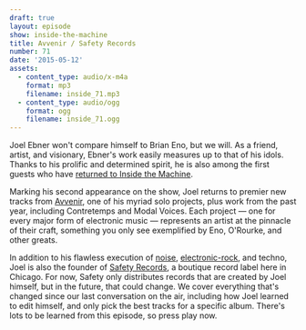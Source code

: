 ```yaml
---
draft: true
layout: episode
show: inside-the-machine
title: Avvenir / Safety Records
number: 71
date: '2015-05-12'
assets:
  - content_type: audio/x-m4a
    format: mp3
    filename: inside_71.mp3
  - content_type: audio/ogg
    format: ogg
    filename: inside_71.ogg
---
```

Joel Ebner won't compare himself to Brian Eno, but we will. As a friend, artist, and visionary, Ebner's work easily measures up to that of his idols. Thanks to his prolific and determined spirit, he is also among the first guests who have [returned to Inside the Machine](http://machine.fm/inside/33).

Marking his second appearance on the show, Joel returns to premier new tracks from [Avvenir](http://www.safetyrecords.us/), one of his myriad solo projects, plus work from the past year, including Contretemps and Modal Voices. Each project &mdash; one for every major form of electronic music &mdash; represents an artist at the pinnacle of their craft, something you only see exemplified by Eno, O'Rourke, and other greats.

In addition to his flawless execution of [noise](http://www.safetyrecords.us/listen), [electronic-rock](http://citystatesmusic.com), and techno, Joel is also the founder of [Safety Records](http://safetyrecords.us), a boutique record label here in Chicago. For now, Safety only distributes records that are created by Joel himself, but in the future, that could change. We cover everything that's changed since our last conversation on the air, including how Joel learned to edit himself, and only pick the best tracks for a specific album. There's lots to be learned from this episode, so press play now.